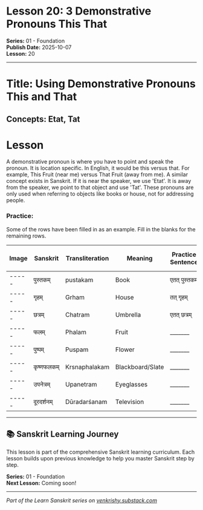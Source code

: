 # Lesson 20: 3 Demonstrative Pronouns This That

**Series:** 01 - Foundation  
**Publish Date:** 2025-10-07  
**Lesson:** 20

---

# Title: Using Demonstrative Pronouns This and That
## Concepts: Etat, Tat

# Lesson
A demonstrative pronoun is where you have to point and speak the pronoun.  It is location specific.  In English, it would be this versus that.  For example, This Fruit (near me) versus That Fruit (away from me).  A similar concept exists in Sanskrit.  If it is near the speaker, we use 'Etat'.  It is away from the speaker, we point to that object and use 'Tat'.  These pronouns are only used when referring to objects like books or house, not for addressing people.

### Practice: 
Some of the rows have been filled in as an example.  Fill in the blanks for the remaining rows. 

| Image | Sanskrit   | Transliteration | Meaning          | Practice Sentence | Practice Sentence Transliteration | Practice Sentence Meaning |
| ----- | ---------- | --------------- | ---------------- | ----------------- | --------------------------------- | ------------------------- |
| ----- | पुस्तकम्   | pustakam        | Book             | एतत् पुस्तकम्     | Etat pustakam                     | This book                 |
| ----- | गृहम्      | Grham           | House            | तत् गृहम्         | Tat Grham                         | That house                |
| ----- | छत्रम्     | Chatram         | Umbrella         | एतत् छत्रम्       | Etat Chatram                      | This umbrella             |
| ----- | फलम्       | Phalam          | Fruit            | _______           | _______                           | _______                   |
| ----- | पुष्पम्    | Puspam          | Flower           | _______           | _______                           | _______                   |
| ----- | कृष्णफलकम् | Krsnaphalakam   | Blackboard/Slate | _______           | _______                           | _______                   |
| ----- | उपनेत्रम्  | Upanetram       | Eyeglasses       | _______           | _______                           | _______                   |
| ----- | दूरदर्शनम् | Dūradarśanam    | Television       | _______           | _______                           | _______                   |

---

## 📚 Sanskrit Learning Journey

This lesson is part of the comprehensive Sanskrit learning curriculum. Each lesson builds upon previous knowledge to help you master Sanskrit step by step.

**Series:** 01 - Foundation  
**Next Lesson:** Coming soon!

---
*Part of the Learn Sanskrit series on [venkrishy.substack.com](https://venkrishy.substack.com/s/learn_sanskrit)*
